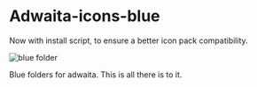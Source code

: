 # Adwaita-icons-blue

Now with install script, to ensure a better icon pack compatibility.

![blue folder](folder.png)

Blue folders for adwaita. This is all there is to it.

